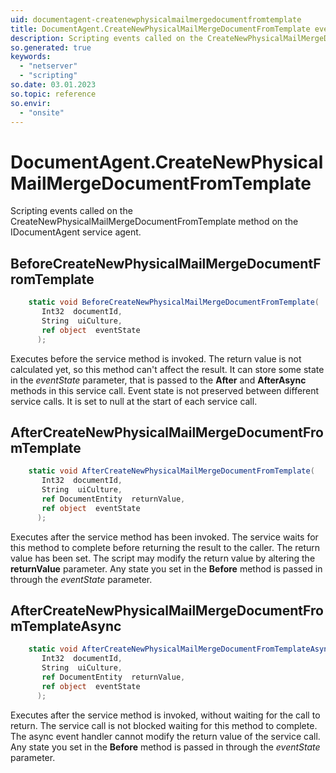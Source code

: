 ```yaml
---
uid: documentagent-createnewphysicalmailmergedocumentfromtemplate
title: DocumentAgent.CreateNewPhysicalMailMergeDocumentFromTemplate event method
description: Scripting events called on the CreateNewPhysicalMailMergeDocumentFromTemplate method on the DocumentAgent service agent.
so.generated: true
keywords:
  - "netserver"
  - "scripting"
so.date: 03.01.2023
so.topic: reference
so.envir:
  - "onsite"
---
```

# DocumentAgent.CreateNewPhysicalMailMergeDocumentFromTemplate

Scripting events called on the <see cref='M:SuperOffice.CRM.Services.IDocumentAgent.CreateNewPhysicalMailMergeDocumentFromTemplate'>CreateNewPhysicalMailMergeDocumentFromTemplate</see> method on the <see cref='IDocumentAgent'>IDocumentAgent</see>  service agent.

## BeforeCreateNewPhysicalMailMergeDocumentFromTemplate
```cs
    static void BeforeCreateNewPhysicalMailMergeDocumentFromTemplate(
       Int32  documentId,
       String  uiCulture,
       ref object  eventState
      );
```
Executes before the service method is invoked.
The return value is not calculated yet, so this method can't affect the result.
It can store some state in the *eventState* parameter, that is passed to the **After** and **AfterAsync** methods in this service call.
Event state is not preserved between different service calls. It is set to null at the start of each service call.
## AfterCreateNewPhysicalMailMergeDocumentFromTemplate
```cs
    static void AfterCreateNewPhysicalMailMergeDocumentFromTemplate(
       Int32  documentId,
       String  uiCulture,
       ref DocumentEntity  returnValue,
       ref object  eventState
      );
```
Executes after the service method has been invoked. The service waits for this method to complete before returning the result to the caller.
The return value has been set. The script may modify the return value by altering the **returnValue** parameter.
Any state you set in the **Before** method is passed in through the *eventState* parameter.
## AfterCreateNewPhysicalMailMergeDocumentFromTemplateAsync
```cs
    static void AfterCreateNewPhysicalMailMergeDocumentFromTemplateAsync(
       Int32  documentId,
       String  uiCulture,
       ref DocumentEntity  returnValue,
       ref object  eventState
      );
```
Executes after the service method is invoked, without waiting for the call to return.
The service call is not blocked waiting for this method to complete.
The async event handler cannot modify the return value of the service call.
Any state you set in the **Before** method is passed in through the *eventState* parameter.

